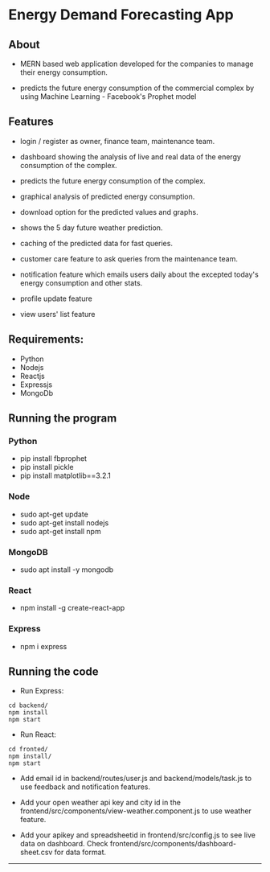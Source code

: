 # Energy Demand Forecasting App

## About

- MERN based web application developed for the companies to manage their energy consumption.

- predicts the future energy consumption of the commercial complex by using Machine Learning - Facebook's Prophet model

## Features

- login / register as owner, finance team, maintenance team.

- dashboard showing the analysis of live and real data of the energy consumption of the complex.

- predicts the future energy consumption of the complex.

- graphical analysis of predicted energy consumption.

- download option for the predicted values and graphs.

- shows the 5 day future weather prediction.

- caching of the predicted data for fast queries.

- customer care feature to ask queries from the maintenance team.

- notification feature which emails users daily about the excepted today's energy consumption and other stats.

- profile update feature

- view users' list feature


## Requirements:

- Python
- Nodejs
- Reactjs
- Expressjs
- MongoDb

## Running the program

### Python

- pip install fbprophet
- pip install pickle
- pip install matplotlib==3.2.1

### Node

- sudo apt-get update
- sudo apt-get install nodejs
- sudo apt-get install npm

### MongoDB

- sudo apt install -y mongodb

### React

- npm install -g create-react-app

### Express

- npm i express

## Running the code

- Run Express:

```
cd backend/
npm install
npm start
```

- Run React:

```
cd fronted/
npm install/
npm start
```

- Add email id in backend/routes/user.js and backend/models/task.js to use feedback and notification features.

- Add your open weather api key and city id in the frontend/src/components/view-weather.component.js to use weather feature.

- Add your apikey and spreadsheetid in frontend/src/config.js to see live data on dashboard. Check frontend/src/components/dashboard-sheet.csv for data format.

---
